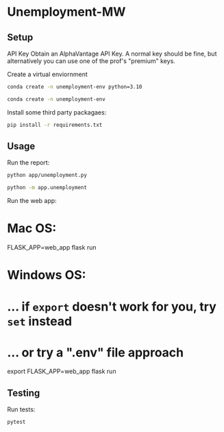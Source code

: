 # Unemployment-MW



## Setup

API Key 
Obtain an AlphaVantage API Key. A normal key should be fine, but alternatively you can use one of the prof's "premium" keys. 

Create a virtual enviornment 

```sh 
conda create -n unemployment-env python=3.10
```

```sh 
conda create -n unemployment-env 
```

Install some third party packagaes:

```sh
pip install -r requirements.txt
```

## Usage

Run the report: 

```sh
python app/unemployment.py

python -m app.unemployment
```

Run the web app: 

# Mac OS:
FLASK_APP=web_app flask run

# Windows OS:
# ... if `export` doesn't work for you, try `set` instead
# ... or try a ".env" file approach
export FLASK_APP=web_app
flask run

## Testing

Run tests:

```sh
pytest
```